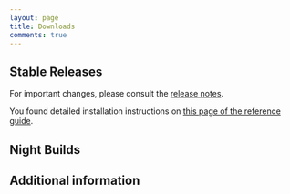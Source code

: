```yaml
---
layout: page
title: Downloads
comments: true
---
```


## Stable Releases

<div id="download_releases">
</div>

For important changes, please consult the [release notes](#).

You found detailed installation instructions on [this page of the reference guide](../documentation/reference-guide/setup.html).

## Night Builds

<div id="download_night_builds">
</div>

## Additional information


<script>
    function loadLatestSnapshots() {
        $.getJSON( "http://cohorte.github.io/latest_platforms.json", function( data ) {
            console.log("refresh snapshots...");
            frame = "<ul>";
            frame += "<li><a href='" + data["snapshots"]["cohorte-linux-distribution"]["files"]["zip"] + "'>cohorte-linux-distribution (" + data["snapshots"]["cohorte-linux-distribution"]["version"] + ")</a></li>"
            	
	    frame += "</ul>";
            $('#download_night_builds').html(frame);
        });
    }

    $(document).ready(function() {        
        loadLatestSnapshots();
    });
</script>

